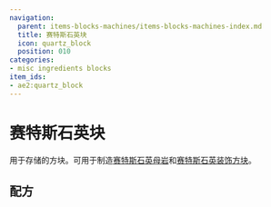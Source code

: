 ```yaml
---
navigation:
  parent: items-blocks-machines/items-blocks-machines-index.md
  title: 赛特斯石英块
  icon: quartz_block
  position: 010
categories:
- misc ingredients blocks
item_ids:
- ae2:quartz_block
---
```


# 赛特斯石英块

<BlockImage id="quartz_block" scale="8" />

用于存储<ItemLink id="certus_quartz_crystal" />的方块。可用于制造[赛特斯石英母岩](budding_certus.md)和[赛特斯石英装饰方块](decorative_certus.md)。

## 配方

<RecipeFor id="quartz_block" />
